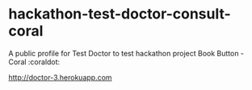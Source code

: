 # hackathon-test-doctor-consult-coral
A public profile for Test Doctor to test hackathon project
Book Button - Coral :coraldot: 

http://doctor-3.herokuapp.com

